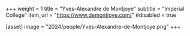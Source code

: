 +++
weight = 1
title = "Yves-Alexandre de Montjoye"
subtitle = "Imperial College"
item_url = "https://www.demontjoye.com/"
#disabled = true

[asset]
  image = "2024/people/Yves-Alexandre-de-Montjoye.png"
+++